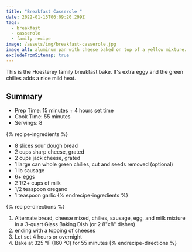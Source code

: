 ```yaml
---
title: "Breakfast Casserole "
date: 2022-01-15T06:09:20.299Z
tags:
  - breakfast
  - casserole
  - family recipe
image: /assets/img/breakfast-casserole.jpg
image_alt: aluminum pan with cheese baked on top of a yellow mixture.
excludeFromSitemap: true
---
```

This is the Hoesterey family breakfast bake. It's extra eggy and the green chilies adds a nice mild heat.

## Summary
- Prep Time: 15 minutes + 4 hours set time
- Cook Time: 55 minutes
- Servings: 8

{% recipe-ingredients %}
- 8 slices sour dough bread
- 2 cups sharp cheese, grated
- 2 cups jack cheese, grated
- 1 large can whole green chilies, cut and seeds removed (optional)
- 1 lb sausage
- 6+ eggs
- 2 1/2+ cups of milk
- 1/2 teaspoon oregano
- 1 teaspoon garlic
{% endrecipe-ingredients %}

{% recipe-directions %}
1. Alternate bread, cheese mixed, chilies, sausage, egg, and milk mixture in a 3-quart Glass Baking Dish (or 2 8"x8" dishes)
1. ending with a topping of cheeses
1. Let set 4 hours or overnight
1. Bake at 325 °F (160 °C) for 55 minutes
{% endrecipe-directions %}
